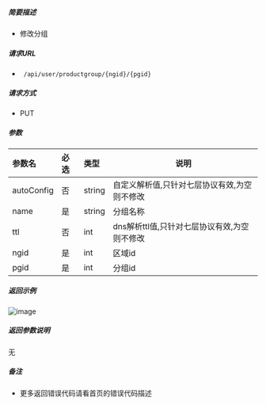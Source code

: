 

    
##### 简要描述

- 修改分组

##### 请求URL
- ` 
/api/user/productgroup/{ngid}/{pgid} `
  
##### 请求方式
- PUT 

##### 参数

|参数名|必选|类型|说明|
|:----    |:---|:----- |-----   |
|autoConfig |否  |string | 自定义解析值,只针对七层协议有效,为空则不修改   |
|name     |是  |string | 分组名称    |
|ttl |否  |int | dns解析ttl值,只针对七层协议有效,为空则不修改    |
|ngid |是  |int | 区域id    |
|pgid |是  |int | 分组id    |

##### 返回示例 

![image](https://user-images.githubusercontent.com/90588289/133868915-42a2c53e-4153-4d3d-98ac-ee0270f18758.png)

##### 返回参数说明 

无

##### 备注 

- 更多返回错误代码请看首页的错误代码描述




